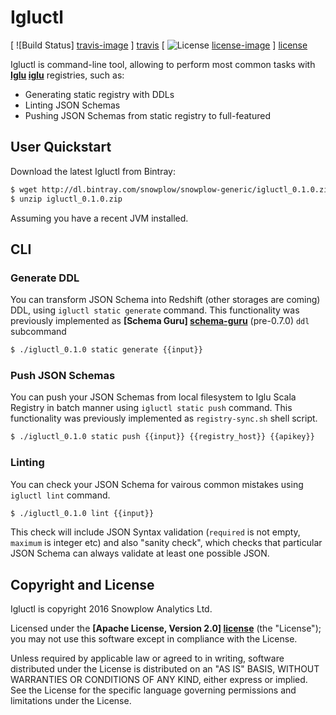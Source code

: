 # Igluctl

[ ![Build Status] [travis-image] ] [travis] [ ![License] [license-image] ] [license]

Igluctl is command-line tool, allowing to perform most common tasks with **[Iglu] [iglu]** registries, such as:

* Generating static registry with DDLs
* Linting JSON Schemas
* Pushing JSON Schemas from static registry to full-featured

## User Quickstart

Download the latest Igluctl from Bintray:

```bash
$ wget http://dl.bintray.com/snowplow/snowplow-generic/igluctl_0.1.0.zip
$ unzip igluctl_0.1.0.zip
```

Assuming you have a recent JVM installed.

## CLI

### Generate DDL

You can transform JSON Schema into Redshift (other storages are coming) DDL, using `igluctl static generate` command.
This functionality was previously implemented as **[Schema Guru] [schema-guru]** (pre-0.7.0) `ddl` subcommand

```bash
$ ./igluctl_0.1.0 static generate {{input}}
```

### Push JSON Schemas

You can push your JSON Schemas from local filesystem to Iglu Scala Registry in batch manner using `igluctl static push` command.
This functionality was previously implemented as `registry-sync.sh` shell script.

```bash
$ ./igluctl_0.1.0 static push {{input}} {{registry_host}} {{apikey}}
```

### Linting

You can check your JSON Schema for vairous common mistakes using `igluctl lint` command.

```bash
$ ./igluctl_0.1.0 lint {{input}}
```

This check will include JSON Syntax validation (`required` is not empty, `maximum` is integer etc)
and also "sanity check", which checks that particular JSON Schema can always validate at least one possible JSON.


## Copyright and License

Igluctl is copyright 2016 Snowplow Analytics Ltd.

Licensed under the **[Apache License, Version 2.0] [license]** (the "License");
you may not use this software except in compliance with the License.

Unless required by applicable law or agreed to in writing, software
distributed under the License is distributed on an "AS IS" BASIS,
WITHOUT WARRANTIES OR CONDITIONS OF ANY KIND, either express or implied.
See the License for the specific language governing permissions and
limitations under the License.


[travis]: https://travis-ci.org/snowplow/iglu
[travis-image]: https://travis-ci.org/snowplow/iglu.png?branch=master

[license-image]: http://img.shields.io/badge/license-Apache--2-blue.svg?style=flat
[license]: http://www.apache.org/licenses/LICENSE-2.0

[iglu]: https://github.com/snowplow/iglu
[schema-guru]: https://github.com/snowplow/schema-guru
